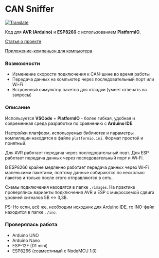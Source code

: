 # CAN Sniffer

[![Translate](https://img.shields.io/badge/Translate_to-ENGLISH-blue.svg?style=plastic)](https://github-com.translate.goog/KruFFT/CAN-Sniffer?_x_tr_sl=ru&_x_tr_tl=en)

Код для **AVR (Arduino)** и **ESP8266** с использованием **PlatformIO**.

[Статья о проекте](https://habr.com/ru/post/479672)

[Приложение-компаньон для компьютера](https://github.com/KruFFT/wxCAN-Sniffer)

### Возможности
- Изменение скорости подключения к CAN-шине во время работы
- Передача данных на компьютер через последовательный порт или Wi-Fi
- Встроенный симулятор пакетов для отладки (умеет отвечать на запросы)

### Описание
Используется **VSCode** + **PlatformIO** - более гибкая, удобная и современная среда разработки по сравнению с **Arduino IDE**.

Настройки платформ, используемых библиотек и параметры компиляции находятся в файле ```platformio.ini```. Формат простой и понятный.

Для AVR работает передача через последовательный порт. Для ESP работает передача данных через последовательный порт и Wi-Fi.

В ESP8266 крайне медленно работает передача данных через Wi-Fi маленькими пакетами, поэтому данные собираются по несколько пакетов и только после этого отправляются в сеть.

Схемы подключения находятся в папке ```./images```. На практике проверялись варианты подключения AVR и ESP с микросхемой сдвига уровней сигналов 5В ↔ 3,3В.

PS: Но если, всё же, необходим исходник для Arduino IDE, то INO-файл находится в папке ```./ino```.

### Проверялась работа
- Arduino UNO
- Arduino Nano
- ESP-12F (D1 mini)
- ESP8266 (совместимый с NodeMCU 1.0)
